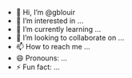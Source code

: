 - 👋 Hi, I’m @gblouir
- 👀 I’m interested in ...
- 🌱 I’m currently learning ...
- 💞️ I’m looking to collaborate on ...
- 📫 How to reach me ...
- 😄 Pronouns: ...
- ⚡ Fun fact: ...

<!---
gblouir/gblouir is a ✨ special ✨ repository because its `README.md` (this file) appears on your GitHub profile.
You can click the Preview link to take a look at your changes.
--->
